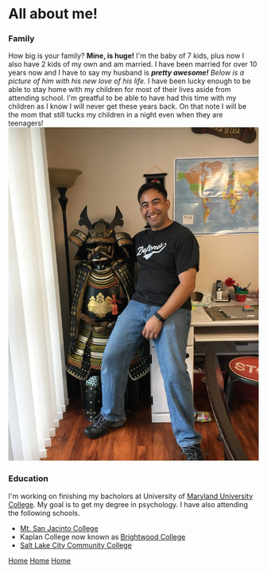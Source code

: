 # All about me!
### Family
  How big is your family? **Mine, is huge!** I'm the baby of 7 kids, plus now I also have 2 kids of my own and am married. I have been married for over 10 years now and I have to say my husband is ***pretty awesome!*** *Below is a picture of him with his new love of his life.* I have been lucky enough to be able to stay home with my children for most of their lives aside from attending school. I'm greatful to be able to have had this time with my children as I know I will never get these years back. On that note I will be the mom that still tucks my children in a night even when they are teenagers!
  ![Husband](IMG_0904.JPG)


### Education
I'm working on finishing my bacholors at University of [Maryland University College](http://umuc.edu). My goal is to get my degree in psychology. I have also attending the following schools.
+ [Mt. San Jacinto College](https://www.msjc.edu/Pages/default.aspx)
+ Kaplan College now known as [Brightwood College](https://www.brightwood.edu/locations/vista-ca/)
+ [Salt Lake City Community College](https://www.slcc.edu)

[Home](Suzy9586.github.io/index.md)
[Home](suzy9586.github.io)
[Home](suzy9586.github.io/index.html)

